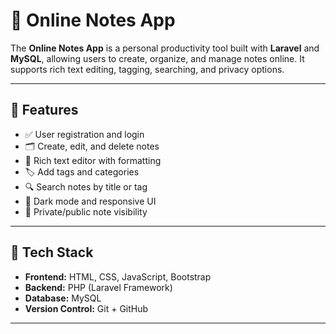 # 📝 Online Notes App

The **Online Notes App** is a personal productivity tool built with **Laravel** and **MySQL**, allowing users to create, organize, and manage notes online. It supports rich text editing, tagging, searching, and privacy options.

---

## 🔑 Features

- ✅ User registration and login
- 🗂️ Create, edit, and delete notes
- 🎨 Rich text editor with formatting
- 🏷️ Add tags and categories
- 🔍 Search notes by title or tag
- 🌙 Dark mode and responsive UI
- 🔐 Private/public note visibility

---

## 🧰 Tech Stack

- **Frontend:** HTML, CSS, JavaScript, Bootstrap
- **Backend:** PHP (Laravel Framework)
- **Database:** MySQL
- **Version Control:** Git + GitHub

---

